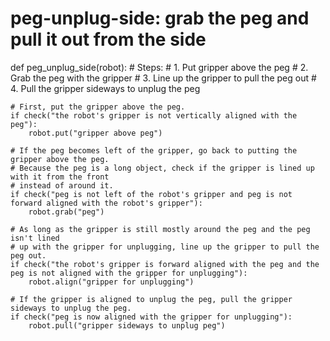 # peg-unplug-side: grab the peg and pull it out from the side
def peg_unplug_side(robot):
    # Steps:
    #  1. Put gripper above the peg
    #  2. Grab the peg with the gripper
    #  3. Line up the gripper to pull the peg out
    #  4. Pull the gripper sideways to unplug the peg

    # First, put the gripper above the peg.
    if check("the robot's gripper is not vertically aligned with the peg"):
        robot.put("gripper above peg")

    # If the peg becomes left of the gripper, go back to putting the gripper above the peg.
    # Because the peg is a long object, check if the gripper is lined up with it from the front
    # instead of around it.
    if check("peg is not left of the robot's gripper and peg is not forward aligned with the robot's gripper"):
        robot.grab("peg")

    # As long as the gripper is still mostly around the peg and the peg isn't lined
    # up with the gripper for unplugging, line up the gripper to pull the peg out.
    if check("the robot's gripper is forward aligned with the peg and the peg is not aligned with the gripper for unplugging"):
        robot.align("gripper for unplugging")

    # If the gripper is aligned to unplug the peg, pull the gripper sideways to unplug the peg.
    if check("peg is now aligned with the gripper for unplugging"):
        robot.pull("gripper sideways to unplug peg")